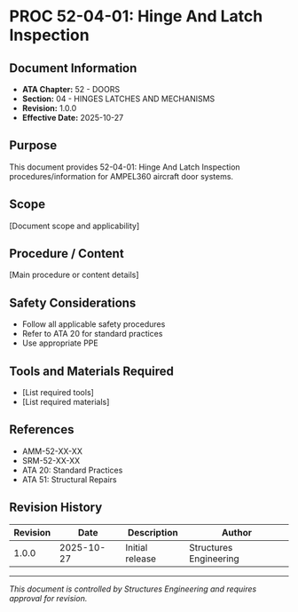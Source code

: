 # PROC 52-04-01: Hinge And Latch Inspection

## Document Information

- **ATA Chapter:** 52 - DOORS
- **Section:** 04 - HINGES LATCHES AND MECHANISMS
- **Revision:** 1.0.0
- **Effective Date:** 2025-10-27

## Purpose

This document provides 52-04-01: Hinge And Latch Inspection procedures/information for AMPEL360 aircraft door systems.

## Scope

[Document scope and applicability]

## Procedure / Content

[Main procedure or content details]

## Safety Considerations

- Follow all applicable safety procedures
- Refer to ATA 20 for standard practices
- Use appropriate PPE

## Tools and Materials Required

- [List required tools]
- [List required materials]

## References

- AMM-52-XX-XX
- SRM-52-XX-XX
- ATA 20: Standard Practices
- ATA 51: Structural Repairs

## Revision History

| Revision | Date       | Description    | Author                 |
|----------|------------|----------------|------------------------|
| 1.0.0    | 2025-10-27 | Initial release| Structures Engineering |

---

*This document is controlled by Structures Engineering and requires approval for revision.*
